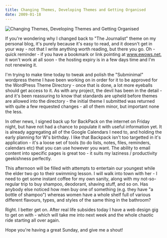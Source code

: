 ```yaml
---
title: Changing Themes, Developing Themes and Getting Organised
date: 2009-01-18
---
```


![Changing Themes, Developing Themes and Getting Organised](https://source.unsplash.com/jpkvklXwt98/1600x900)

If you're wondering why I changed back to "The Journalist" theme on my personal blog, it's purely because it's easy to read, and it doesn't get in your way - not that I write anything worth reading, but there you go. Oh - quick reminder - if you have a bookmark or link pointing at www.ewows.net, it won't work at all soon - the hosting expiry is in a few days time and I'm not renewing it.

I'm trying to make time today to tweak and polish the "Subminimal" wordpress theme I have been working on in order for it to be approved for the WordPress Theme Directory - once that is done, a lot more eyeballs should get access to it. As with any project, the devil has been in the detail - and it's been reassuring to know that standards are upheld before themes are allowed into the directory - the initial theme I submitted was returned with quite a few requested changes - all of them minor, but important none the less.

In other news, I signed back up for BackPack on the internet on Friday night, but have not had a chance to populate it with useful information yet. It is already aggregating all of the Google Calendars I need to, and holding the early planning for W's birthday. I like that Backpack isn't too targetted in it's application - it's a loose set of tools (to do lists, notes, files, reminders, calendars etc) that you can use however you want. The ability to email content into specific pages is great too - it suits my laziness / productivity geekishness perfectly.

This afternoon will be filled with attempts to entertain our youngest while the elder two go to their swimming lesson. I will walk into town with her - I need to get some instant coffee for my own sanity, along with my not-so-regular trip to buy shampoo, deodorant, shaving stuff, and so on. Has anybody else noticed how men buy one of something (e.g. they have "a bottle of shampoo") whereas women have a whole shelf full of various different flavours, types, and styles of the same thing in the bathroom?

Right. I better get on. After real life subsides today I have a web design gig to get on with - which will take me into next week and the whole chaotic ride starting all over again.

Hope you're having a great Sunday, and give me a shout!